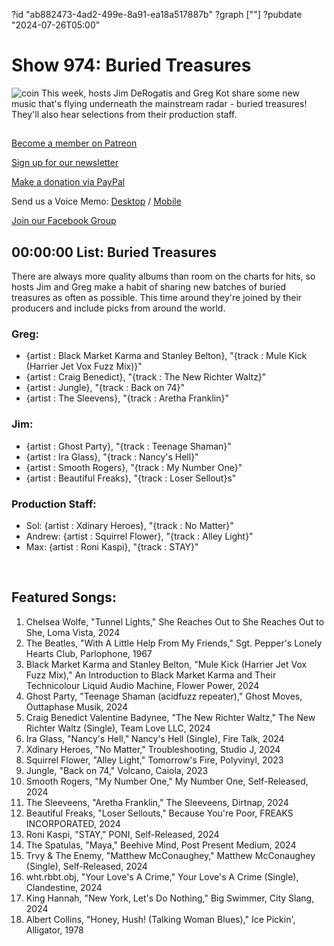 ?id "ab882473-4ad2-499e-8a91-ea18a517887b"
?graph [""]
?pubdate "2024-07-26T05:00"
# Show 974: Buried Treasures
![coin](https://static.soundopinions.org/images/2024/coin.png)
This week, hosts Jim DeRogatis and Greg Kot share some new music that's flying underneath the mainstream radar - buried treasures! They'll also hear selections from their production staff.



## 

[Become a member on Patreon](https://bit.ly/3slWZvc)

[Sign up for our newsletter](https://bit.ly/3eEvRnG)

[Make a donation via PayPal](https://bit.ly/3dmt9lU)

Send us a Voice Memo: [Desktop](http://bit.ly/2RyD5Ah) / [Mobile](http://sayhi.chat/soundops)

[Join our Facebook Group](https://bit.ly/3sivr9T)



## 00:00:00 List: Buried Treasures

There are always more quality albums than room on the charts for hits, so hosts Jim and Greg make a habit of sharing new batches of buried treasures as often as possible. This time around they're joined by their producers and include picks from around the world.


### Greg:

- {artist : Black Market Karma and Stanley Belton}, "{track : Mule Kick (Harrier Jet Vox Fuzz Mix)}"
- {artist : Craig Benedict}, "{track : The New Richter Waltz}"
- {artist : Jungle}, "{track : Back on 74}"
- {artist : The Sleevens}, "{track : Aretha Franklin}"


### Jim:

- {artist : Ghost Party}, "{track : Teenage Shaman}"
- {artist : Ira Glass}, "{track : Nancy's Hell}"
- {artist : Smooth Rogers}, "{track : My Number One}"
- {artist : Beautiful Freaks}, "{track : Loser Sellout}s"


### Production Staff:

- Sol: {artist : Xdinary Heroes}, "{track : No Matter}"
- Andrew: {artist : Squirrel Flower}, "{track : Alley Light}"
- Max: {artist : Roni Kaspi}, "{track : STAY}"

 



## Featured Songs:

1. Chelsea Wolfe, "Tunnel Lights," She Reaches Out to She Reaches Out to She, Loma Vista, 2024
2. The Beatles, "With A Little Help From My Friends," Sgt. Pepper's Lonely Hearts Club, Parlophone, 1967
3. Black Market Karma and Stanley Belton, "Mule Kick (Harrier Jet Vox Fuzz Mix)," An Introduction to Black Market Karma and Their Technicolour Liquid Audio Machine, Flower Power, 2024
4. Ghost Party, "Teenage Shaman (acidfuzz repeater)," Ghost Moves, Outtaphase Musik, 2024
5. Craig Benedict Valentine Badynee, "The New Richter Waltz," The New Richter Waltz (Single), Team Love LLC, 2024
6. Ira Glass, "Nancy's Hell," Nancy's Hell (Single), Fire Talk, 2024
7. Xdinary Heroes, "No Matter," Troubleshooting, Studio J, 2024
8. Squirrel Flower, "Alley Light," Tomorrow's Fire, Polyvinyl, 2023
9. Jungle, "Back on 74," Volcano, Caiola, 2023
10. Smooth Rogers, "My Number One," My Number One, Self-Released, 2024
11. The Sleeveens, "Aretha Franklin," The Sleeveens, Dirtnap, 2024
12. Beautiful Freaks, "Loser Sellouts," Because You're Poor, FREAKS INCORPORATED, 2024
13. Roni Kaspi, "STAY," PONI, Self-Released, 2024
14. The Spatulas, "Maya," Beehive Mind, Post Present Medium, 2024
15. Trvy & The Enemy, "Matthew McConaughey," Matthew McConaughey (Single), Self-Released, 2024
16. wht.rbbt.obj, "Your Love's A Crime," Your Love's A Crime (Single), Clandestine, 2024
17. King Hannah, "New York, Let's Do Nothing," Big Swimmer, City Slang, 2024
18. Albert Collins, "Honey, Hush! (Talking Woman Blues)," Ice Pickin', Alligator, 1978